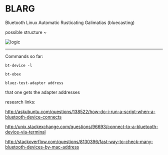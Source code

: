 BLARG
=====

Bluetooth Linux Automatic Rusticating Galimatias (bluecasting)

possible structure ~

![logic](https://raw.github.com/mateosalta/BLARG/master/blarg.jpg)

------

Commands so far:

    bt-device -l
    
    bt-obex    

    bluez-test-adapter address 

that one gets the adapter addresses



research links:

http://askubuntu.com/questions/138522/how-do-i-run-a-script-when-a-bluetooth-device-connects

http://unix.stackexchange.com/questions/96693/connect-to-a-bluetooth-device-via-terminal

http://stackoverflow.com/questions/8130396/fast-way-to-check-many-bluetooth-devices-by-mac-address

